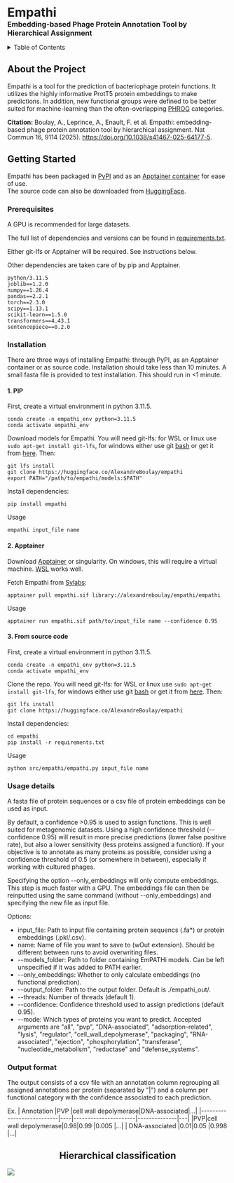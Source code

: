 
<span style="font-size:2em;">**Empathi**</span><br>
<span style="font-size:1.15em;">**Embedding-based Phage Protein Annotation Tool by Hierarchical Assignment**</span>


<!-- TABLE OF CONTENTS -->
<details>
  <summary>Table of Contents</summary>
  <ol>
    <li>
      <a href="#about-the-project">About the Project</a>
    </li>
    <li>
      <a href="#getting-started">Getting Started</a>
      <ul>
        <li><a href="#prerequisites">Prerequisites</a></li>
        <li><a href="#installation">Installation</a></li>
      </ul>
    </li>
    <li><a href="#usage">Usage details</a></li>
  </ol>
</details>

## About the Project

Empathi is a tool for the prediction of bacteriophage protein functions. It utilizes the highly informative ProtT5 
protein embeddings to make predictions. In addition, new functional groups were defined to be better suited for
machine-learning than the often-overlapping [PHROG](https://phrogs.lmge.uca.fr/) categories.

**Citation:**
Boulay, A., Leprince, A., Enault, F. et al. Empathi: embedding-based phage protein annotation tool by hierarchical assignment. Nat Commun 16, 9114 (2025). https://doi.org/10.1038/s41467-025-64177-5.



## Getting Started
Empathi has been packaged in [PyPI](https://pypi.org/project/empathi/) and as an 
[Apptainer container](https://cloud.sylabs.io/library/alexandreboulay/empathi/empathi) for ease of use. \
The source code can also be downloaded from [HuggingFace](https://huggingface.co/AlexandreBoulay/empathi).
 

### Prerequisites
A GPU is recommended for large datasets.

The full list of dependencies and versions can be found in [requirements.txt](https://huggingface.co/AlexandreBoulay/EmPATHi/blob/main/requirements.txt).

Either git-lfs or Apptainer will be required. See instructions below.

Other dependencies are taken care of by pip and Apptainer.
```
python/3.11.5
joblib==1.2.0
numpy==1.26.4
pandas==2.2.1
torch==2.3.0
scipy==1.13.1
scikit-learn==1.5.0
transformers==4.43.1
sentencepiece==0.2.0
```


### Installation
There are three ways of installing Empathi: through PyPI, as an Apptainer container or as source code. Installation should take less than 10 minutes.
A small fasta file is provided to test installation. This should run in <1 minute.

#### 1. PIP
First, create a virtual environment in python 3.11.5.
```
conda create -n empathi_env python=3.11.5
conda activate empathi_env
```

Download models for Empathi. 
You will need git-lfs: for WSL or linux use `sudo apt-get install git-lfs`, for windows either use git
[bash](https://git-scm.com/downloads) or get it from [here](https://github.com/git-lfs/git-lfs/releases). Then:
```
git lfs install
git clone https://huggingface.co/AlexandreBoulay/empathi
export PATH="/path/to/empathi/models:$PATH"
```

Install dependencies:
```
pip install empathi
```

Usage
```
empathi input_file name
```


#### 2. Apptainer
Download [Apptainer](https://apptainer.org/docs/admin/main/installation.html) or singularity. On windows, this will require a virtual machine. 
[WSL](https://learn.microsoft.com/en-us/windows/wsl/install) works well.

Fetch Empathi from [Sylabs](https://cloud.sylabs.io/library/alexandreboulay/empathi/empathi):
```
apptainer pull empathi.sif library://alexandreboulay/empathi/empathi
```

Usage
```
apptainer run empathi.sif path/to/input_file name --confidence 0.95
```


#### 3. From source code
First, create a virtual environment in python 3.11.5.
```
conda create -n empathi_env python=3.11.5
conda activate empathi_env
```

Clone the repo. 
You will need git-lfs: for WSL or linux use `sudo apt-get install git-lfs`, for windows either use git 
[bash](https://git-scm.com/downloads) or get it from [here](https://github.com/git-lfs/git-lfs/releases). Then:
```
git lfs install
git clone https://huggingface.co/AlexandreBoulay/empathi
```

Install dependencies:
```
cd empathi
pip install -r requirements.txt
```

Usage
```
python src/empathi/empathi.py input_file name
```

### Usage details
A fasta file of protein sequences or a csv file of protein embeddings can be used as input.

By default, a confidence >0.95 is used to assign functions. This is well suited for metagenomic datasets. 
Using a high confidence threshold (--confidence 0.95) will result in more precise predictions (lower false positive rate), 
but also a lower sensitivity (less proteins assigned a function). If your objective is to annotate as many proteins as possible, 
consider using a confidence threshold of 0.5 (or somewhere in between), especially if working with cultured phages.

Specifying the option --only_embeddings will only compute embeddings. This step is much faster with a GPU.
The embeddings file can then be reinputted using the same command (without --only_embeddings) and specifying the new file as input file. 

Options:
 - input_file: Path to input file containing protein sequencs (.fa*) or protein embeddings (.pkl/.csv).
 - name: Name of file you want to save to (wOut extension). Should be different between runs to avoid overwriting files.
 - --models_folder: Path to folder containing EmPATHi models. Can be left unspecified if it was added to PATH earlier.
 - --only_embeddings: Whether to only calculate embeddings (no functional prediction).
 - --output_folder: Path to the output folder. Default is ./empathi_out/.
 - --threads: Number of threads (default 1).
 - --confidence: Confidence threshold used to assign predictions (default 0.95).
 - --mode: Which types of proteins you want to predict. Accepted arguments are "all", "pvp", "DNA-associated", "adsorption-related", "lysis", "regulator", "cell_wall_depolymerase", "packaging", "RNA-associated", "ejection", "phosphorylation", "transferase", "nucleotide_metabolism", "reductase" and "defense_systems".

### Output format
The output consists of a csv file with an annotation column regrouping all assigned annotations per protein (separated by "|") and a 
column per functional category with the confidence associated to each prediction.

Ex.
|        Annotation         |PVP |cell wall depolymerase|DNA-associated|...|
|---------------------------|----|----------------------|--------------|---|
|PVP\|cell wall depolymerase|0.98|0.99                  |0.005         |...|
|      DNA-associated       |0.01|0.05                  |0.998         |...|

<p align="center">
  <h2 align="center">Hierarchical classification</h2>
  <img src="data/figure_1.png" border="0"/>
</p>
